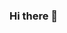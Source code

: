 ### Hi there 👋

<!--
**Ampil1/Ampil1** is a ✨ _special_ ✨ repository because its `README.md` (this file) appears on your GitHub profile.

Here are some ideas to get you started:

- 🔭 I’m currently working on NodeJs,Nestjs,ExpressJs, Mongodb,postgreSQl
- 🌱 I’m currently learning 
- 👯 I’m looking to collaborate on 
- 🤔 I’m looking for help with NodeJs
- 💬 Ask me about NodeJs TypeScript,Mongodb,NestJs,ExpressJs
- 📫 How to reach me: ampil-verma-1814b9122/ampilkumarverma@gmail.com
- 😄 Pronouns: Ampil
- ⚡ Fun fact: No magic  in the software everything is done with code reason.
-->
